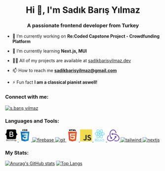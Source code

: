 <h1 align="center">Hi 👋, I'm Sadık Barış Yılmaz</h1>
<h3 align="center">A passionate frontend developer from Turkey</h3>

- 🔭 I’m currently working on **Re:Coded Capstone Project - Crowdfunding Platform**

- 🌱 I’m currently learning **Next.js, MUI**

- 👨‍💻 All of my projects are available at [sadikbarisyilmaz.dev](https://sadikbarisyilmaz.dev)

- 📫 How to reach me **sadikbarisyilmaz@gmail.com**

- ⚡ Fun fact **I am a classical pianist aswell!**

<h3 align="left">Connect with me:</h3>
<p align="left">
<a href="https://linkedin.com/in/s-barış-yılmaz-224435224" target="blank"><img align="center" src="https://raw.githubusercontent.com/rahuldkjain/github-profile-readme-generator/master/src/images/icons/Social/linked-in-alt.svg" alt="s.barış yılmaz" height="30" width="40" /></a>
</p>

<h3 align="left">Languages and Tools:</h3>
<p align="left"> <a href="https://getbootstrap.com" target="_blank" rel="noreferrer"> <img src="https://raw.githubusercontent.com/devicons/devicon/master/icons/bootstrap/bootstrap-plain-wordmark.svg" alt="bootstrap" width="40" height="40"/> </a> <a href="https://www.w3schools.com/css/" target="_blank" rel="noreferrer"> <img src="https://raw.githubusercontent.com/devicons/devicon/master/icons/css3/css3-original-wordmark.svg" alt="css3" width="40" height="40"/> </a> <a href="https://firebase.google.com/" target="_blank" rel="noreferrer"> <img src="https://www.vectorlogo.zone/logos/firebase/firebase-icon.svg" alt="firebase" width="40" height="40"/> </a> <a href="https://git-scm.com/" target="_blank" rel="noreferrer"> <img src="https://www.vectorlogo.zone/logos/git-scm/git-scm-icon.svg" alt="git" width="40" height="40"/> </a> <a href="https://www.w3.org/html/" target="_blank" rel="noreferrer"> <img src="https://raw.githubusercontent.com/devicons/devicon/master/icons/html5/html5-original-wordmark.svg" alt="html5" width="40" height="40"/> </a> <a href="https://developer.mozilla.org/en-US/docs/Web/JavaScript" target="_blank" rel="noreferrer"> <img src="https://raw.githubusercontent.com/devicons/devicon/master/icons/javascript/javascript-original.svg" alt="javascript" width="40" height="40"/> </a> <a href="https://reactjs.org/" target="_blank" rel="noreferrer"> <img src="https://raw.githubusercontent.com/devicons/devicon/master/icons/react/react-original-wordmark.svg" alt="react" width="40" height="40"/> </a> <a href="https://redux.js.org" target="_blank" rel="noreferrer"> <img src="https://raw.githubusercontent.com/devicons/devicon/master/icons/redux/redux-original.svg" alt="redux" width="40" height="40"/> </a> <a href="https://tailwindcss.com/" target="_blank" rel="noreferrer"> <img src="https://www.vectorlogo.zone/logos/tailwindcss/tailwindcss-icon.svg" alt="tailwind" width="40" height="40"/> </a>  <a href="https://nextjs.org/" target="_blank" rel="noreferrer"> <img src="https://cdn.worldvectorlogo.com/logos/nextjs-2.svg" alt="nextjs" width="40" height="40"/>  </a> </p>

<h3 align="left">My Stats:</h3>

[![Anurag's GitHub stats](https://github-readme-stats.vercel.app/api?username=sadikbarisyilmaz)](https://github.com/anuraghazra/github-readme-stats)  [![Top Langs](https://github-readme-stats.vercel.app/api/top-langs/?username=sadikbarisyilmaz&layout=donut)](https://github.com/anuraghazra/github-readme-stats)
